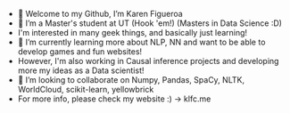 - 👋 Welcome to my Github, I’m Karen Figueroa
- 👀 I’m a Master's student at UT (Hook 'em!) (Masters in Data Science :D) 
- I'm interested in many geek things, and basically just learning!
- 🌱 I’m currently learning more about NLP, NN and want to be able to develop games and fun websites!
- However, I'm also working in Causal inference projects and developing more my ideas as a Data scientist! 
- 💞️ I’m looking to collaborate on Numpy, Pandas, SpaCy, NLTK, WorldCloud, scikit-learn, yellowbrick
- For more info, please check my website :) -> klfc.me

<!---
oikosfigueroa/oikosfigueroa is a ✨ special ✨ repository because its `README.md` (this file) appears on your GitHub profile.
You can click the Preview link to take a look at your changes.
--->
